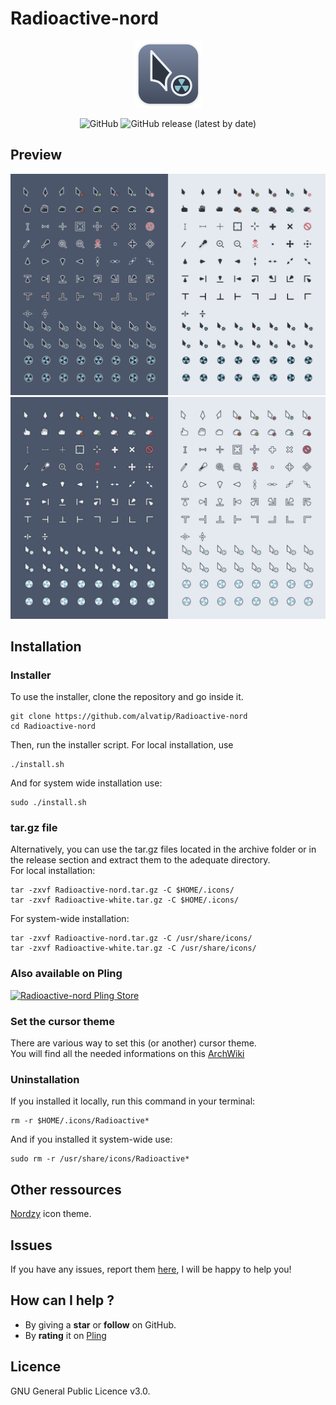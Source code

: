 # Radioactive-nord
<p align="center">
	<img src="./art/logo.png" alt="Nordzy-cursors logo">
</p>
<p align="center">
	<img alt="GitHub" src="https://img.shields.io/github/license/alvatip/Radioactive-nord?color=blue">
	<img alt="GitHub release (latest by date)" src="https://img.shields.io/github/v/release/alvatip/Radioactive-nord?color=9cf">
</p>


## Preview

![Nordzy dark icons](./art/preview-black.png)
![Nordzy white icons](./art/preview-white.png)


## Installation

### Installer
To use the installer, clone the repository and go inside it.
```
git clone https://github.com/alvatip/Radioactive-nord
cd Radioactive-nord
```
Then, run the installer script. For local installation, use
``` 
./install.sh
```
And for system wide installation use:
``` 
sudo ./install.sh
```
### tar.gz file
Alternatively, you can use the tar.gz files located in the archive folder or in the release section and extract them to the adequate directory.</br>
For local installation:
```
tar -zxvf Radioactive-nord.tar.gz -C $HOME/.icons/
tar -zxvf Radioactive-white.tar.gz -C $HOME/.icons/
```
For system-wide installation: 
```
tar -zxvf Radioactive-nord.tar.gz -C /usr/share/icons/
tar -zxvf Radioactive-white.tar.gz -C /usr/share/icons/
```
### Also available on Pling
<p align="left">
  <a href="https://www.pling.com/p/1677966/" >
    <img title="Radioactive-nord Pling Store" width="25%" src="https://imgur.com/VxSgrWw.png">
  </a>
</p>

### Set the cursor theme
There are various way to set this (or another) cursor theme.</br>
You will find all the needed informations on this [ArchWiki](https://wiki.archlinux.org/title/Cursor_themes#GNOME)

### Uninstallation
If you installed it locally, run this command in your terminal: 
```
rm -r $HOME/.icons/Radioactive*
```
And if you installed it system-wide use:
```
sudo rm -r /usr/share/icons/Radioactive*
```
## Other ressources
[Nordzy](https://github.com/alvatip/Nordzy-icon) icon theme. </br> 

##  Issues

If you have any issues, report them [here](https://github.com/alvatip/Radioactive-nord/issues), I will be happy to help you!

##  How can I help ?

* By giving a **star** or **follow** on GitHub.
* By **rating** it on [Pling](https://www.pling.com/p/1677966/)

## Licence

GNU General Public Licence v3.0.




